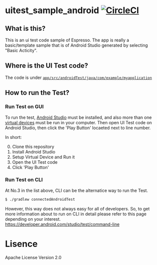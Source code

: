 # uitest_sample_android [![CircleCI](https://circleci.com/gh/ryoyakawai/uitest_sample_android.svg?style=svg)](https://circleci.com/gh/ryoyakawai/uitest_sample_android)

## What is this?
This is an ui test code sample of Espresso. The app is really a basic/template sample that is of Android Studio generated by selecting "Basic Acticity".

## Where is the UI Test code?
The code is under [`app/src/androidTest/java/com/example/myapplication`](https://github.com/ryoyakawai/uitest_sample_android/tree/master/app/src/androidTest/java/com/example/myapplication)

## How to run the Test?
### Run Test on GUI
To run the test, [Android Studio](https://developer.android.com/studio/?gclid=CjwKCAiA2fjjBRAjEiwAuewS_Qic_WfLbq49nTdKWgEEP3SPan7JaZQ3tbHTrlhQ56m__S-lL7GmwhoCINAQAvD_BwE) must be installed, and also more than one [virtual devices](https://developer.android.com/studio/run/managing-avds) must be run in your computer.
Then open UI Test code on Android Studio, then click the 'Play Button' locaeted next to line number.

In short:

0. Clone this repository
1. Install Android Studio
2. Setup Virtual Device and Run it
3. Open the UI Test code
4. Click 'Play Button'

### Run Test on CLI
At No.3 in the list above, CLI can be the alternatice way to run the Test.
```bash
$ ./gradlew connectedAndroidTest
```

However, this way does not always easy for all of developers. So, to get more information about to run on CLI in detail please refer to this page depending on your interest.
https://developer.android.com/studio/test/command-line

# Lisence
Apache License Version 2.0
